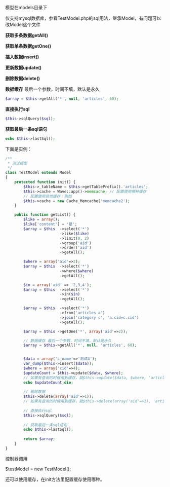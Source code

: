 <!--
author: 许萍
date: 2015-11-20
title: 模型
tags: 基本功能
category: 基本功能
status: publish
summary: Wavephp框架，轻量PHP框架，MVC分离，快速开发项目
-->

模型在models目录下

仅支持mysql数据库，参看TestModel.php的sql用法，继承Model，有问题可以改Model这个文件

**获取多条数据getAll()**

**获取单条数据getOne()**

**插入数据insert()**

**更新数据update()**

**删除数据delete()**

**数据缓存** 最后一个参数，时间不填，默认是永久

```php
$array = $this->getAll('*', null, 'articles', 60);
```

**直接执行sql**

```php
$this->sqlQuery($sql);
```

**获取最后一条sql语句**

```php
echo $this->lastSql();
```

下面是实例：

```php
/**
 * 测试模型
 */
class TestModel extends Model
{
    protected function init() {
        $this->_tableName = $this->getTablePrefix().'articles';
        $this->cache = Wave::app()->memcache; // 配置使用哪种缓存
        // 配置使用其他缓存：例如
        $this->cache = new Cache_Memcache('memcache2');
    }

    public function getList() {
        $like = array();
        $like['content'] = '是';
        $array = $this  ->select('*')
                        ->like($like)
                        ->limit(0, 2)
                        ->group('aid')
                        ->order('aid')
                        ->getAll();

        $where = array('aid'=>2);
        $array = $this  ->select('*')
                        ->where($where)
                        ->getAll();

        $in = array('aid' => '2,3,4');
        $array = $this  ->select('*')
                        ->in($in)
                        ->getAll();

        $array = $this  ->select('*')
                        ->from('articles a')
                        ->join('category c', 'a.cid=c.cid')
                        ->getAll();

        $array = $this ->getOne('*', array('aid'=>2));

        // 数据缓存 最后一个参数，时间不填，默认是永久
        $array = $this->getAll('*', null, 'articles', 60);


        $data = array('c_name'=>'测试4');
        var_dump($this->insert($data));
        $where = array('cid'=>4);
        $updateCount = $this->update($data, $where);
        // 如果有查询的时候用到缓存，就$this->update($data, $where, 'articles');
        echo $updateCount;die;
        
        // 删除数据
        $this->delete(array('aid'=>1));
        // 如果有查询的时候用到缓存，就$this->delete(array('aid'=>1), 'articles');
        
        // 直接执行sql
        $this->sqlQuery($sql);
        
        // 获取最后一条sql语句
        echo $this->lastSql();
        
        return $array;
    }
}
```

控制器调用

$testModel = new TestModel();

还可以使用缓存，在init方法里配置缓存使用哪种。

